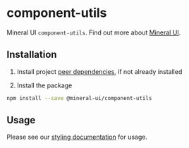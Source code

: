 # component-utils

Mineral UI `component-utils`. Find out more about [Mineral UI](https://github.com/mineral-ui/mineral-ui).

## Installation

1. Install project [peer dependencies](../../docs/peer-dependencies.md), if not already installed

2. Install the package

  ```sh
  npm install --save @mineral-ui/component-utils
  ```


## Usage

Please see our [styling documentation](../../docs/styling.md) for usage.
